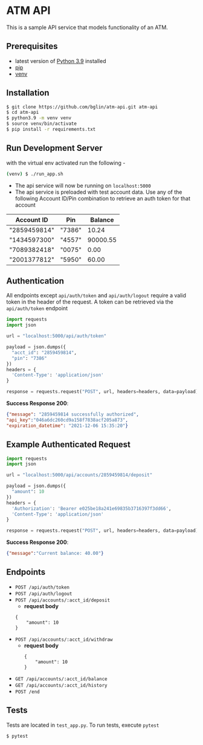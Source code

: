 # ATM API 

This is a sample API service that models functionality of an ATM. 

## Prerequisites
- latest version of [Python 3.9](https://www.python.org/downloads/release/python-390/) installed
- [pip](https://pip.pypa.io/en/stable/) 
- [venv](https://docs.python.org/3/library/venv.html)

## Installation

```sh
$ git clone https://github.com/bglin/atm-api.git atm-api
$ cd atm-api
$ python3.9 -m venv venv
$ source venv/bin/activate
$ pip install -r requirements.txt
```
## Run Development Server
with the virtual env activated run the following -

```sh
(venv) $ ./run_app.sh
```
- The api service will now be running on `localhost:5000`
- The api service is preloaded with test account data. Use any of the following Account ID/Pin combination to retrieve an auth token for that account

| Account ID  |    Pin     |Balance     |
| ----------- | -----------| ------------|
| "2859459814"| "7386"     |    10.24     |
| "1434597300"| "4557"     |    90000.55  |
| "7089382418"| "0075"     |    0.00      |
| "2001377812"| "5950"     |    60.00     |

## Authentication
All endpoints except `api/auth/token` and `api/auth/logout` require a valid token in the header of the request. A token can be retrieved via the `api/auth/token` endpoint
```python
import requests
import json

url = "localhost:5000/api/auth/token"

payload = json.dumps({
  "acct_id": "2859459814",
  "pin": "7386"
})
headers = {
  'Content-Type': 'application/json'
}

response = requests.request("POST", url, headers=headers, data=payload)
```

**Success Response 200**:

```json
{"message": "2859459814 successfully authorized",
"api_key":"046a6dc260cd9a158f7838acf205a873",
"expiration_datetime": "2021-12-06 15:35:20"}

```
## Example Authenticated Request 

```python
import requests
import json

url = "localhost:5000/api/accounts/2859459814/deposit"

payload = json.dumps({
  "amount": 10
})
headers = {
  'Authorization': 'Bearer e025be18a241e69835b3716397f3dd66',
  'Content-Type': 'application/json'
}

response = requests.request("POST", url, headers=headers, data=payload)
```
**Success Response 200**:
```json
{"message":"Current balance: 40.00"}
```
## Endpoints

*  `POST /api/auth/token`
*  `POST /api/auth/logout`
*  `POST /api/accounts/:acct_id/deposit`
    - **request body**
    ```
    {
        "amount": 10
    }
    ```
*  `POST /api/accounts/:acct_id/withdraw`
    - **request body**
        ```
        {
            "amount": 10
        }
        ```
*  `GET /api/accounts/:acct_id/balance`
*  `GET /api/accounts/:acct_id/history`
*  `POST /end`

## Tests
 Tests are located in `test_app.py`. To run tests, execute `pytest`

```sh
$ pytest
```

